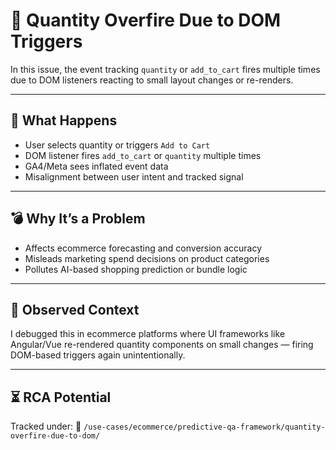 # 🧠 Quantity Overfire Due to DOM Triggers

In this issue, the event tracking `quantity` or `add_to_cart` fires multiple times due to DOM listeners reacting to small layout changes or re-renders.

---

## 🚨 What Happens

- User selects quantity or triggers `Add to Cart`
- DOM listener fires `add_to_cart` or `quantity` multiple times
- GA4/Meta sees inflated event data
- Misalignment between user intent and tracked signal

---

## 💣 Why It’s a Problem

- Affects ecommerce forecasting and conversion accuracy
- Misleads marketing spend decisions on product categories
- Pollutes AI-based shopping prediction or bundle logic

---

## 🧠 Observed Context

I debugged this in ecommerce platforms where UI frameworks like Angular/Vue re-rendered quantity components on small changes — firing DOM-based triggers again unintentionally.

---

## ⏳ RCA Potential

Tracked under:
📁 `/use-cases/ecommerce/predictive-qa-framework/quantity-overfire-due-to-dom/`
